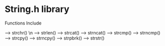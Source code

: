# String.h library
Functions Include 

--> strchr() \n
--> strlen()
--> strcat()
--> strncat()
--> strcmp()
--> strncmp()
--> strcpy()
--> strncpy()
--> strpbrk()
--> strstr()
